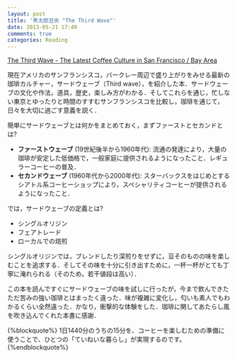 ```yaml
---
layout: post
title: '茶太郎豆央 "The Third Wave"'
date: 2013-05-21 17:49
comments: true
categories: Reading
---
```


[The Third Wave - The Latest Coffee Culture in San Francisco / Bay Area ](http://www.amazon.co.jp/%E3%82%B5%E3%83%BC%E3%83%89%E3%82%A6%E3%82%A7%E3%83%BC%E3%83%96%EF%BC%81-%EF%BC%9A-%E3%82%B5%E3%83%B3%E3%83%95%E3%83%A9%E3%83%B3%E3%82%B7%E3%82%B9%E3%82%B3%E5%91%A8%E8%BE%BA%E3%81%A7%E4%BD%93%E9%A8%93%E3%81%97%E3%81%9F%E6%9C%80%E6%96%B0%E3%82%B3%E3%83%BC%E3%83%92%E3%83%BC%E3%82%AB%E3%83%AB%E3%83%81%E3%83%A3%E3%83%BC-%E8%8C%B6%E5%A4%AA%E9%83%8E%E8%B1%86%E5%A4%AE-ebook/dp/B00CQW6XLK)

現在アメリカのサンフランシスコ，バークレー周辺で盛り上がりをみせる最新の珈琲カルチャー，サードウェーブ（Third wave），を紹介した本．サードウェーブの文化や作法，道具，歴史，楽しみ方がわかる．そしてこれらを通じ，忙しない東京とゆったりと時間のすすむサンフランシスコを比較し，珈琲を通じて，日々を大切に過ごす意義を説く．

簡単にサードウェーブとは何かをまとめておく，まずファーストとセカンドとは?

- **ファーストウェーブ** (19世紀後半から1960年代): 流通の発達により，大量の珈琲が安定した低価格で，一般家庭に提供されるようになったこと．レギュラーコーヒーの普及．
- **セカンドウェーブ** (1960年代から2000年代): スターバックスをはじめとするシアトル系コーヒーショップにより，スペシャリティコーヒーが提供されるようになったこと．

では，サードウェーブの定義とは?

- シングルオリジン
- フェアトレード
- ローカルでの焙煎

シングルオリジンでは，ブレンドしたり深煎りをせずに，豆そのものの味を楽しむことを追求する．そしてその味を十分に引き出すために，一杯一杯がとても丁寧に淹れられる（そのため，若干値段は高い）．

この本を読んですぐにサードウェーブの味を試しに行ったが，今まで飲んできたただ苦みの強い珈琲とはまったく違った．味が複雑に変化し，匂いも素人でもわかるくらい全然違った．かなり，衝撃的な体験をした．珈琲に関してあたらし風を吹き込んでくれた本書に感謝．


{%blockquote%}
1日1440分のうちの15分を、コーヒーを楽しむための準備に使うことで、ひとつの「ていねいな暮らし」が実現するのです。
{%endblockquote%}




